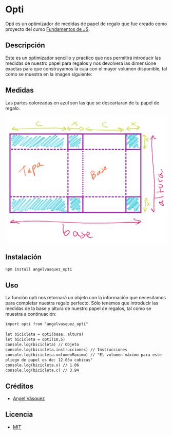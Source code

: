 # Opti

Opti es un optimizador de medidas de papel de regalo que fue creado como proyecto del curso [Fundamentos de JS](www.platzi.com/js).

## Descripción

Este es un optimizador sencillo y practico que nos permitirá introducir las medidas de nuestro papel para regalos y nos devolverá las dimensione exactas para que construyamos la caja con el mayor volumen disponible, tal como se muestra en la imagen siguiente:

## Medidas

Las partes coloreadas en azul son las que se descartaran de tu papel de regalo.

![Ejemplo](https://github.com/AngelVasquezNep/regalos/blob/master/3.jpg?raw=true)

## Instalación

```
npm install angelvasquez_opti
```

## Uso
La función opti nos retornará un objeto con la información que necesitamos para completar nuestra regalo perfecto. Sólo tenemos que introducir las medidas de la base y altura de nuestro papel de regalos, tal como se muestra a continuación:

```
import opti from "angelvasquez_opti"

let bicicleta = opti(base, altura)
let bicicleta = opti(10,5)
console.log(bicicleta) // Objeto
console.log(bicicleta.instrucciones) // Instrucciones
console.log(bicicleta.volumenMaximo) // "El volumen máximo para este pliego de papel es de: 12.03u cubicas"
console.log(bicicleta.x) // 1.06
console.log(bicicleta.c) // 3.94

```

## Créditos

 - [Angel Vásquez](https://twitter.com/AngelVasquezNep)

## Licencia

 - [MIT](https://opensource.org/licenses/MIT)
